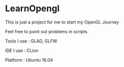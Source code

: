 # LearnOpengl
This is just a project for me to start my OpenGL Journey

Feel free to point out problems in scripts

Tools I use : GLAD, GLFW

IDE I use : CLion

Platform : Ubuntu 16.04
